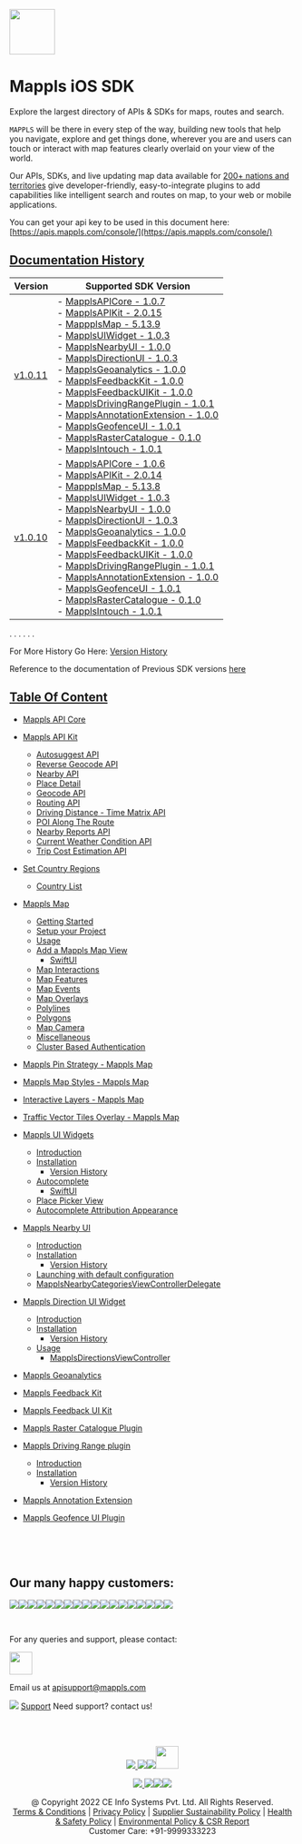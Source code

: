 [<img src="https://about.mappls.com/images/mappls-b-logo.svg" height="80"/> </p>](https://www.mapmyindia.com/api)

# Mappls iOS SDK
Explore the largest directory of APIs & SDKs for maps, routes and search.

`MAPPLS` will be there in every step of the way, building new tools that help you navigate, explore and get things done, wherever you are and users can touch or interact with map features clearly overlaid on your view of the world.

Our APIs, SDKs, and live updating map data available for [200+ nations and territories](https://github.com/MapmyIndia/mapmyindia-rest-api/blob/master/docs/countryISO.md) give developer-friendly, easy-to-integrate plugins to add capabilities like intelligent
search and routes on map, to your web or mobile applications.

You can get your api key to be used in this document here: [https://apis.mappls.com/console/](https://apis.mappls.com/console/)

## [Documentation History](#Documentation-History)

| Version | Supported SDK Version |
| ------- | --------------------- |
| [v1.0.11](./docs/v1.0.11/README.md) | - [MapplsAPICore - 1.0.7](./docs/v1.0.11/MapplsAPICore.md) <br/> - [MapplsAPIKit - 2.0.15](./docs/v1.0.11/MapplsAPIKit.md) <br/> - [MappplsMap - 5.13.9](./docs/v1.0.11/MapplsMap.md#Vector-iOS-Map) <br/> - [MapplsUIWidget - 1.0.3](./docs/v1.0.11/MapplsUIWidgets.md) <br/> - [MapplsNearbyUI - 1.0.0](./docs/v1.0.11/MapplsNearbyUI.md) <br/> - [MapplsDirectionUI - 1.0.3](./docs/v1.0.11/MapplsDirectionUI.md) <br/> - [MapplsGeoanalytics - 1.0.0](./docs/v1.0.11/MapplsGeoanalytics.md) <br/> - [MapplsFeedbackKit - 1.0.0](./docs/v1.0.11/MapplsFeedbackKit.md) <br/> - [MapplsFeedbackUIKit - 1.0.0](./docs/v1.0.11/MapplsFeedbackUIKit.md) <br/> - [MapplsDrivingRangePlugin - 1.0.1](./docs/v1.0.11/MapplsDrivingRangePlugin.md) <br/> - [MapplsAnnotationExtension - 1.0.0](./docs/v1.0.11/MapplsAnnotationExtension.md) <br/> - [MapplsGeofenceUI - 1.0.1](./docs/v1.0.11/MapplsGeofenceUI.md) <br/> - [MapplsRasterCatalogue - 0.1.0](./docs/v1.0.11/RasterCatalouge.md) <br/> - [MapplsIntouch - 1.0.1](./docs/v1.0.11/MapplsIntouch.md)|
| [v1.0.10](./docs/v1.0.10/README.md) | - [MapplsAPICore - 1.0.6](./docs/v1.0.10/MapplsAPICore.md) <br/> - [MapplsAPIKit - 2.0.14](./docs/v1.0.10/MapplsAPIKit.md) <br/> - [MappplsMap - 5.13.8](./docs/v1.0.10/MapplsMap.md#Vector-iOS-Map) <br/> - [MapplsUIWidget - 1.0.3](./docs/v1.0.10/MapplsUIWidgets.md) <br/> - [MapplsNearbyUI - 1.0.0](./docs/v1.0.10/MapplsNearbyUI.md) <br/> - [MapplsDirectionUI - 1.0.3](./docs/v1.0.10/MapplsDirectionUI.md) <br/> - [MapplsGeoanalytics - 1.0.0](./docs/v1.0.10/MapplsGeoanalytics.md) <br/> - [MapplsFeedbackKit - 1.0.0](./docs/v1.0.10/MapplsFeedbackKit.md) <br/> - [MapplsFeedbackUIKit - 1.0.0](./docs/v1.0.10/MapplsFeedbackUIKit.md) <br/> - [MapplsDrivingRangePlugin - 1.0.1](./docs/v1.0.10/MapplsDrivingRangePlugin.md) <br/> - [MapplsAnnotationExtension - 1.0.0](./docs/v1.0.10/MapplsAnnotationExtension.md) <br/> - [MapplsGeofenceUI - 1.0.1](./docs/v1.0.10/MapplsGeofenceUI.md) <br/> - [MapplsRasterCatalogue - 0.1.0](./docs/v1.0.10/RasterCatalouge.md) <br/> - [MapplsIntouch - 1.0.1](./docs/v1.0.10/MapplsIntouch.md)|

. . . . . .

For More History Go Here: [Version History](./Version-History.md)

Reference to the documentation of Previous SDK versions [here](https://github.com/mappls-api/mapmyindia-maps-vectorSDK-iOS)

## [Table Of Content](#Table-Of-Content)
- [Mappls API Core](./docs/v1.0.11/MapplsAPICore.md)[](#Mappls-API-Core)

- [Mappls API Kit](./docs/v1.0.11/MapplsAPIKit.md)
    * [Autosuggest API](./docs/v1.0.11/MapplsAPIKit.md#Autosuggest-API)
    * [Reverse Geocode API](./docs/v1.0.11/MapplsAPIKit.md#Reverse-Geocoding-API)
    * [Nearby API](./docs/v1.0.11/MapplsAPIKit.md#Nearby-API)
    * [Place Detail](./docs/v1.0.11/MapplsAPIKit.md#Place-Detail)
    * [Geocode API](./docs/v1.0.11/MapplsAPIKit.md#Geocoding-API)
    * [Routing API](./docs/v1.0.11/MapplsAPIKit.md#Routing-API)
    * [Driving Distance - Time Matrix API](./docs/v1.0.11/MapplsAPIKit.md#Driving-Distance-Time-Matrix-API)
    * [POI Along The Route](./docs/v1.0.11/MapplsAPIKit.md#POI-Along-The-Route-API)
    * [Nearby Reports API](./docs/v1.0.11/MapplsAPIKit.md#Nearby-Reports-API)
    * [Current Weather Condition API](./docs/v1.0.11/MapplsAPIKit.md#Current-Weather-Condition-API)
    * [Trip Cost Estimation API](./docs/v1.0.11/MapplsAPIKit.md#Trip-Cost-Estimation-API)

- [Set Country Regions](./docs/v1.0.11/Regions.md)
    - [Country List](https://github.com/mappls-api/mapmyindia-rest-api/blob/master/docs/countryISO.md)

- [Mappls Map](./docs/v1.0.11/MapplsMap.md#Vector-iOS-Map)
    * [Getting Started](./docs/v1.0.11/MapplsMap.md#Getting-Started)
    * [Setup your Project](./docs/v1.0.11/MapplsMap.md#Setup-your-Project)
    * [Usage](./docs/v1.0.11/MapplsMap.md#Usage)    
    * [Add a Mappls Map View](./docs/v1.0.11/MapplsMap.md#Add-a-Mappls-Map-View)
        * [SwiftUI](./docs/v1.0.11/MapplsMap.md#SwiftUI)
    * [Map Interactions](./docs/v1.0.11/MapplsMap.md#Map-Interactions)
    * [Map Features](./docs/v1.0.11/MapplsMap.md#Map-Features)
    * [Map Events](./docs/v1.0.11/MapplsMap.md#Map-Events)
    * [Map Overlays](./docs/v1.0.11/MapplsMap.md#Map-Overlays)
    * [Polylines](./docs/v1.0.11/MapplsMap.md#Polylines)
    * [Polygons](./docs/v1.0.11/MapplsMap.md#Polygons)
    * [Map Camera](./docs/v1.0.11/MapplsMap.md#Map-Camera)
    * [Miscellaneous](./docs/v1.0.11/MapplsMap.md#Miscellaneous)
    * [Cluster Based Authentication](./docs/v1.0.11/MapplsMap.md#Cluster-Based-Authentication)

- [Mappls Pin Strategy - Mappls Map](./docs/v1.0.11/MapplsPinStrategy.md)

- [Mappls Map Styles - Mappls Map](./docs/v1.0.11/MapplsMapStyle.md)

- [Interactive Layers - Mappls Map](./docs/v1.0.11/InteractiveLayers.md)

- [Traffic Vector Tiles Overlay - Mappls Map](./docs/v1.0.11/MapplsTrafficVectorTileOverlay.md)

- [Mappls UI Widgets](./docs/v1.0.11/MapplsUIWidgets.md)
    - [Introduction](./docs/v1.0.11/MapplsUIWidgets.md#Introduction)
    - [Installation](./docs/v1.0.11/MapplsUIWidgets.md#Installation)
        - [Version History](./docs/v1.0.11/MapplsUIWidgets.md#Version-History)
    - [Autocomplete](./docs/v1.0.11/MapplsUIWidgets.md#Autocomplete)
        - [SwiftUI](./docs/v1.0.11/MapplsUIWidgets.md#SwiftUI-Full-Screen-Control)
    - [Place Picker View](./docs/v1.0.11/MapplsUIWidgets.md#Place-Picker-View)
    - [Autocomplete Attribution Appearance](./docs/v1.0.11/MapplsUIWidgets.md#Autocomplete-Attribution-Appearance)

- [Mappls Nearby UI](./docs/v1.0.11/MapplsNearbyUI.md)
    - [Introduction](./docs/v1.0.11/MapplsNearbyUI.md#Introduction)
    - [Installation](./docs/v1.0.11/MapplsNearbyUI.md#Installation)
        - [Version History](./docs/v1.0.11/MapplsNearbyUI.md#Version-History)
    - [Launching with default configuration](./docs/v1.0.11/MapplsNearbyUI.md#Launching-with-default-configuration)
    - [MapplsNearbyCategoriesViewControllerDelegate](./docs/v1.0.11/MapplsNearbyUI.md#MapplsNearbyCategoriesViewControllerDelegate)

- [Mappls Direction UI Widget](./docs/v1.0.11/MapplsDirectionUI.md)
    - [Introduction](./docs/v1.0.11/MapplsDirectionUI.md#Introduction)
    - [Installation](./docs/v1.0.11/MapplsDirectionUI.md#Installation)
        - [Version History](./docs/v1.0.11/MapplsDirectionUI.md#Version-History)
    - [Usage](./docs/v1.0.11/MapplsDirectionUI.md#Usage)
        - [MapplsDirectionsViewController](./docs/v1.0.11/MapplsDirectionUI.md#MapplsDirectionsViewController)

- [Mappls Geoanalytics](./docs/v1.0.11/MapplsGeoanalytics.md)

- [Mappls Feedback Kit](./docs/v1.0.11/MapplsFeedbackKit.md)

- [Mappls Feedback UI Kit](./docs/v1.0.11/MapplsFeedbackUIKit.md)

- [Mappls Raster Catalogue Plugin](./docs/v1.0.11/RasterCatalouge.md)

- [Mappls Driving Range plugin](./docs/v1.0.11/MapplsDrivingRangePlugin.md)
  - [Introduction](./docs/v1.0.11/MapplsDrivingRangePlugin.md#Introduction)
  - [Installation](./docs/v1.0.11/MapplsDrivingRangePlugin.md#Installation)
      - [Version History](./docs/v1.0.11/MapplsDrivingRangePlugin.md#Version-History)

- [Mappls Annotation Extension](./docs/v1.0.11/MapplsAnnotationExtension.md)

- [Mappls Geofence UI Plugin](./docs/v1.0.11/MapplsGeofenceUI.md)

<br><br><br>

## Our many happy customers:

![](https://www.mapmyindia.com/api/img/logos1/PhonePe.png)![](https://www.mapmyindia.com/api/img/logos1/Arya-Omnitalk.png)![](https://www.mapmyindia.com/api/img/logos1/delhivery.png)![](https://www.mapmyindia.com/api/img/logos1/hdfc.png)![](https://www.mapmyindia.com/api/img/logos1/TVS.png)![](https://www.mapmyindia.com/api/img/logos1/Paytm.png)![](https://www.mapmyindia.com/api/img/logos1/FastTrackz.png)![](https://www.mapmyindia.com/api/img/logos1/ICICI-Pru.png)![](https://www.mapmyindia.com/api/img/logos1/LeanBox.png)![](https://www.mapmyindia.com/api/img/logos1/MFS.png)![](https://www.mapmyindia.com/api/img/logos1/TTSL.png)![](https://www.mapmyindia.com/api/img/logos1/Novire.png)![](https://www.mapmyindia.com/api/img/logos1/OLX.png)![](https://www.mapmyindia.com/api/img/logos1/sun-telematics.png)![](https://www.mapmyindia.com/api/img/logos1/Sensel.png)![](https://www.mapmyindia.com/api/img/logos1/TATA-MOTORS.png)![](https://www.mapmyindia.com/api/img/logos1/Wipro.png)![](https://www.mapmyindia.com/api/img/logos1/Xamarin.png)

<br>

For any queries and support, please contact:

[<img src="https://about.mappls.com/images/mappls-b-logo.svg" height="40"/> </p>](https://about.mappls.com/api/)

Email us at [apisupport@mappls.com](mailto:apisupport@mappls.com)

![](https://www.mapmyindia.com/api/img/icons/support.png)
[Support](https://about.mappls.com/contact/)
Need support? contact us!

<br></br>

[<p align="center"> <img src="https://www.mapmyindia.com/api/img/icons/stack-overflow.png"/> ](https://stackoverflow.com/questions/tagged/mappls-api)[![](https://www.mapmyindia.com/api/img/icons/blog.png)](https://about.mappls.com/blog/)[![](https://www.mapmyindia.com/api/img/icons/gethub.png)](https://github.com/mappls-api)[<img src="https://mmi-api-team.s3.ap-south-1.amazonaws.com/API-Team/npm-logo.one-third%5B1%5D.png" height="40"/> </p>](https://www.npmjs.com/org/mapmyindia) 

[<p align="center"> <img src="https://www.mapmyindia.com/june-newsletter/icon4.png"/> ](https://www.facebook.com/Mapplsofficial)[![](https://www.mapmyindia.com/june-newsletter/icon2.png)](https://twitter.com/mappls)[![](https://www.mapmyindia.com/newsletter/2017/aug/llinkedin.png)](https://www.linkedin.com/company/mappls/)[![](https://www.mapmyindia.com/june-newsletter/icon3.png)](https://www.youtube.com/channel/UCAWvWsh-dZLLeUU7_J9HiOA)

<div align="center">@ Copyright 2022 CE Info Systems Pvt. Ltd. All Rights Reserved.</div>

<div align="center"> <a href="https://about.mappls.com/api/terms-&-conditions">Terms & Conditions</a> | <a href="https://www.mappls.com/about/privacy-policy">Privacy Policy</a> | <a href="https://www.mappls.com/pdf/mappls-sustainability-policy-healt-labour-rules-supplir-sustainability.pdf">Supplier Sustainability Policy</a> | <a href="https://www.mappls.com/pdf/Health-Safety-Management.pdf">Health & Safety Policy</a> | <a href="https://www.mappls.com/pdf/Environment-Sustainability-Policy-CSR-Report.pdf">Environmental Policy & CSR Report</a>

<div align="center">Customer Care: +91-9999333223</div>
